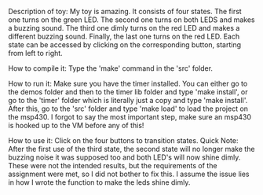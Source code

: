 Description of toy:
	    My toy is amazing. It consists of four states. The first one turns
	    on the green LED. The second one turns on both LEDS and makes a
	    buzzing sound. The third one dimly turns on the red LED and makes
	    a different buzzing sound. Finally, the last one turns on the red
	    LED. Each state can be accessed by clicking on the corresponding
	    button, starting from left to right.

How to compile it:
    Type the 'make' command in the 'src' folder.

How to run it:
    Make sure you have the timer installed. You can either go to the demos
    folder and then to the timer lib folder and type 'make install', or go to
    the 'timer' folder which is literally just a copy and type 'make
    install'. After this, go to the 'src' folder and type 'make load' to load
    the project on the msp430. I forgot to say the most important step, make
    sure an msp430 is hooked up to the VM before any of this!

How to use it:
    Click on the four buttons to transition states. Quick Note: After the
    first use of the third state, the second state will no longer make the buzzing
    noise it was supposed too and both LED's will now shine dimly. These were not
    the intended results, but the requirements of the assignment were met, so
    I did not bother to fix this. I assume the issue lies in how I wrote the
    function to make the leds shine dimly.
